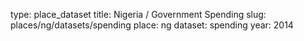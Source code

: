 type: place_dataset
title: Nigeria / Government Spending
slug: places/ng/datasets/spending
place: ng
dataset: spending
year: 2014

